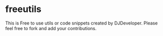 # freeutils
This is Free to use utils or code snippets created by DJDeveloper. Please feel free to fork and add your contributions.
